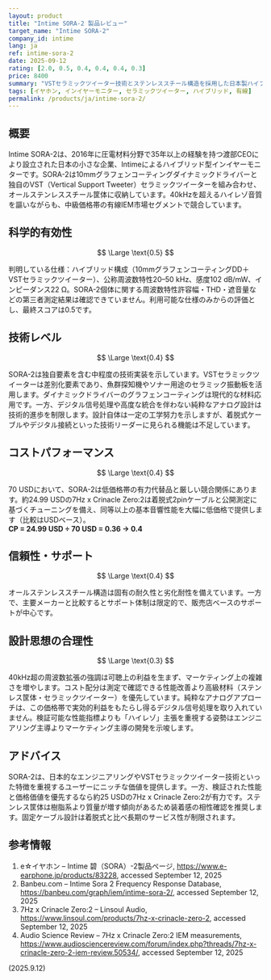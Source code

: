 ```yaml
---
layout: product
title: "Intime SORA-2 製品レビュー"
target_name: "Intime SORA-2"
company_id: intime
lang: ja
ref: intime-sora-2
date: 2025-09-12
rating: [2.0, 0.5, 0.4, 0.4, 0.4, 0.3]
price: 8400
summary: "VSTセラミックツイーター技術とステンレススチール構造を採用した日本製ハイブリッドIEMです。"
tags: [イヤホン, インイヤーモニター, セラミックツイーター, ハイブリッド, 有線]
permalink: /products/ja/intime-sora-2/
---
```

## 概要

Intime SORA-2は、2016年に圧電材料分野で35年以上の経験を持つ渡部CEOにより設立された日本の小さな企業、Intimeによるハイブリッド型インイヤーモニターです。SORA-2は10mmグラフェンコーティングダイナミックドライバーと独自のVST（Vertical Support Tweeter）セラミックツイーターを組み合わせ、オールステンレススチール筐体に収納しています。40kHzを超えるハイレゾ音質を謳いながらも、中級価格帯の有線IEM市場セグメントで競合しています。

## 科学的有効性

$$ \Large \text{0.5} $$

判明している仕様：ハイブリッド構成（10mmグラフェンコーティングDD＋VSTセラミックツイーター）、公称周波数特性20–50 kHz、感度102 dB/mW、インピーダンス22 Ω。SORA-2個体に関する周波数特性許容幅・THD・遮音量などの第三者測定結果は確認できていません。利用可能な仕様のみからの評価とし、最終スコアは0.5です。

## 技術レベル

$$ \Large \text{0.4} $$

SORA-2は独自要素を含む中程度の技術実装を示しています。VSTセラミックツイーターは差別化要素であり、魚群探知機やソナー用途のセラミック振動板を活用します。ダイナミックドライバーのグラフェンコーティングは現代的な材料応用です。一方、デジタル信号処理や高度な統合を伴わない純粋なアナログ設計は技術的進歩を制限します。設計自体は一定の工学努力を示しますが、着脱式ケーブルやデジタル接続といった技術リーダーに見られる機能は不足しています。

## コストパフォーマンス

$$ \Large \text{0.4} $$

70 USDにおいて、SORA-2は低価格帯の有力代替品と厳しい競合関係にあります。約24.99 USDの7Hz x Crinacle Zero:2は着脱式2pinケーブルと公開測定に基づくチューニングを備え、同等以上の基本音響性能を大幅に低価格で提供します（比較はUSDベース）。  
**CP = 24.99 USD ÷ 70 USD = 0.36 → 0.4**

## 信頼性・サポート

$$ \Large \text{0.4} $$

オールステンレススチール構造は固有の耐久性と劣化耐性を備えています。一方で、主要メーカーと比較するとサポート体制は限定的で、販売店ベースのサポートが中心です。

## 設計思想の合理性

$$ \Large \text{0.3} $$

40kHz超の周波数拡張の強調は可聴上の利益を生まず、マーケティング上の複雑さを増やします。コスト配分は測定で確認できる性能改善より高級材料（ステンレス筐体・セラミックツイーター）を優先しています。純粋なアナログアプローチは、この価格帯で実効的利益をもたらし得るデジタル信号処理を取り入れていません。検証可能な性能指標よりも「ハイレゾ」主張を重視する姿勢はエンジニアリング主導よりマーケティング主導の開発を示唆します。

## アドバイス

SORA-2は、日本的なエンジニアリングやVSTセラミックツイーター技術といった特徴を重視するユーザーにニッチな価値を提供します。一方、検証された性能と価格価値を優先するなら約25 USDの7Hz x Crinacle Zero:2が有力です。ステンレス筐体は樹脂系より質量が増す傾向があるため装着感の相性確認を推奨します。固定ケーブル設計は着脱式と比べ長期のサービス性が制限されます。

## 参考情報

1. e☆イヤホン – Intime 碧（SORA）-2製品ページ, https://www.e-earphone.jp/products/83228, accessed September 12, 2025  
2. Banbeu.com – Intime Sora 2 Frequency Response Database, https://banbeu.com/graph/iem/intime-sora-2/, accessed September 12, 2025  
3. 7Hz x Crinacle Zero:2 – Linsoul Audio, https://www.linsoul.com/products/7hz-x-crinacle-zero-2, accessed September 12, 2025  
4. Audio Science Review – 7Hz x Crinacle Zero:2 IEM measurements, https://www.audiosciencereview.com/forum/index.php?threads/7hz-x-crinacle-zero-2-iem-review.50534/, accessed September 12, 2025

(2025.9.12)

